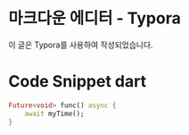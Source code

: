 # 마크다운 에디터 - Typora



이 글은 Typora를 사용하여 작성되었습니다.



# Code Snippet dart

```dart
Future<void> func() async {
    await myTime();
}
```

